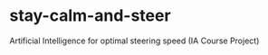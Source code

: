 stay-calm-and-steer
===================

Artificial Intelligence for optimal steering speed (IA Course Project)